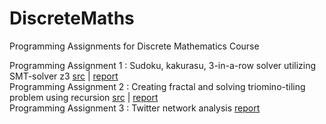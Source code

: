# DiscreteMaths
 Programming Assignments for Discrete Mathematics Course

Programming Assignment 1 : Sudoku, kakurasu, 3-in-a-row solver utilizing SMT-solver z3 [src](https://github.com/dodoyoon/DiscreteMathematics/tree/master/PA1) | 
[report](https://github.com/greentealemonade/DiscreteMathematics/blob/master/ProgrammingAssignment1-Team10.docx) 
<br>
Programming Assignment 2 : Creating fractal and solving triomino-tiling problem using recursion [src](https://github.com/greentealemonade/DiscreteMathematics/tree/master/PA2) | [report](https://github.com/greentealemonade/DiscreteMathematics/blob/master/PA2/pa2_team5_report_final.pdf)
<br>
Programming Assignment 3 : Twitter network analysis [report](https://github.com/greentealemonade/DiscreteMathematics/blob/master/PA3/PA3_report.pptx)
